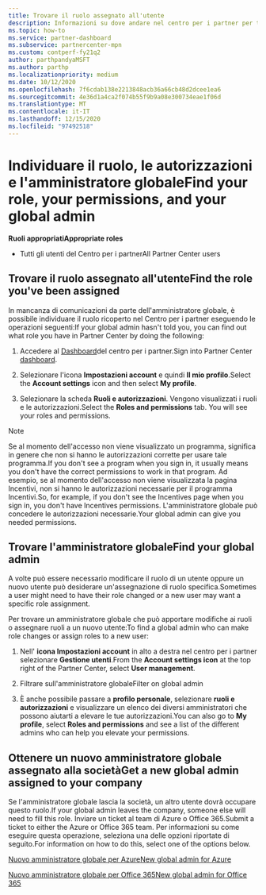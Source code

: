 ```yaml
---
title: Trovare il ruolo assegnato all'utente
description: Informazioni su dove andare nel centro per i partner per trovare il ruolo assegnato, le autorizzazioni e l'amministratore globale.
ms.topic: how-to
ms.service: partner-dashboard
ms.subservice: partnercenter-mpn
ms.custom: contperf-fy21q2
author: parthpandyaMSFT
ms.author: parthp
ms.localizationpriority: medium
ms.date: 10/12/2020
ms.openlocfilehash: 7f6cdab138e2213848acb36a66cb48d2dcee1ea6
ms.sourcegitcommit: 4e36d1a4ca2f074b55f9b9a08e300734eae1f06d
ms.translationtype: MT
ms.contentlocale: it-IT
ms.lasthandoff: 12/15/2020
ms.locfileid: "97492518"
---
```

# <a name="find-your-role-your-permissions-and-your-global-admin"></a><span data-ttu-id="af9db-103">Individuare il ruolo, le autorizzazioni e l'amministratore globale</span><span class="sxs-lookup"><span data-stu-id="af9db-103">Find your role, your permissions, and your global admin</span></span>


<span data-ttu-id="af9db-104">**Ruoli appropriati**</span><span class="sxs-lookup"><span data-stu-id="af9db-104">**Appropriate roles**</span></span>

- <span data-ttu-id="af9db-105">Tutti gli utenti del Centro per i partner</span><span class="sxs-lookup"><span data-stu-id="af9db-105">All Partner Center users</span></span>

## <a name="find-the-role-youve-been-assigned"></a><span data-ttu-id="af9db-106">Trovare il ruolo assegnato all'utente</span><span class="sxs-lookup"><span data-stu-id="af9db-106">Find the role you've been assigned</span></span>

<span data-ttu-id="af9db-107">In mancanza di comunicazioni da parte dell'amministratore globale, è possibile individuare il ruolo ricoperto nel Centro per i partner eseguendo le operazioni seguenti:</span><span class="sxs-lookup"><span data-stu-id="af9db-107">If your global admin hasn't told you, you can find out what role you have in Partner Center by doing the following:</span></span>

1. <span data-ttu-id="af9db-108">Accedere al [Dashboard](https://partner.microsoft.com/dashboard/home)del centro per i partner.</span><span class="sxs-lookup"><span data-stu-id="af9db-108">Sign into Partner Center [dashboard](https://partner.microsoft.com/dashboard/home).</span></span>

1. <span data-ttu-id="af9db-109">Selezionare l'icona **Impostazioni account** e quindi **Il mio profilo**.</span><span class="sxs-lookup"><span data-stu-id="af9db-109">Select the **Account settings** icon and then select **My profile**.</span></span>
 
1. <span data-ttu-id="af9db-110">Selezionare la scheda **Ruoli e autorizzazioni**. Vengono visualizzati i ruoli e le autorizzazioni.</span><span class="sxs-lookup"><span data-stu-id="af9db-110">Select the **Roles and permissions** tab. You will see your roles and permissions.</span></span>
 
>[!Note]
><span data-ttu-id="af9db-111">Se al momento dell'accesso non viene visualizzato un programma, significa in genere che non si hanno le autorizzazioni corrette per usare tale programma.</span><span class="sxs-lookup"><span data-stu-id="af9db-111">If you don't see a program when you sign in, it usually means you don't have the correct permissions to work in that program.</span></span> <span data-ttu-id="af9db-112">Ad esempio, se al momento dell'accesso non viene visualizzata la pagina Incentivi, non si hanno le autorizzazioni necessarie per il programma Incentivi.</span><span class="sxs-lookup"><span data-stu-id="af9db-112">So, for example, if you don't see the Incentives page when you sign in, you don't have Incentives permissions.</span></span> <span data-ttu-id="af9db-113">L'amministratore globale può concedere le autorizzazioni necessarie.</span><span class="sxs-lookup"><span data-stu-id="af9db-113">Your global admin can give you needed permissions.</span></span>

## <a name="find-your-global-admin"></a><span data-ttu-id="af9db-114">Trovare l'amministratore globale</span><span class="sxs-lookup"><span data-stu-id="af9db-114">Find your global admin</span></span>

<span data-ttu-id="af9db-115">A volte può essere necessario modificare il ruolo di un utente oppure un nuovo utente può desiderare un'assegnazione di ruolo specifica.</span><span class="sxs-lookup"><span data-stu-id="af9db-115">Sometimes a user might need to have their role changed or a new user may want a specific role assignment.</span></span>

<span data-ttu-id="af9db-116">Per trovare un amministratore globale che può apportare modifiche ai ruoli o assegnare ruoli a un nuovo utente:</span><span class="sxs-lookup"><span data-stu-id="af9db-116">To find a global admin who can make role changes or assign roles to a new user:</span></span> 

1. <span data-ttu-id="af9db-117">Nell' **icona Impostazioni account** in alto a destra nel centro per i partner selezionare **Gestione utenti**.</span><span class="sxs-lookup"><span data-stu-id="af9db-117">From the **Account settings icon** at the top right of the Partner Center, select **User management**.</span></span>

1. <span data-ttu-id="af9db-118">Filtrare sull'amministratore globale</span><span class="sxs-lookup"><span data-stu-id="af9db-118">Filter on global admin</span></span>

1. <span data-ttu-id="af9db-119">È anche possibile passare a **profilo personale**, selezionare **ruoli e autorizzazioni** e visualizzare un elenco dei diversi amministratori che possono aiutarti a elevare le tue autorizzazioni.</span><span class="sxs-lookup"><span data-stu-id="af9db-119">You can also go to **My profile**, select **Roles and permissions** and see a list of the different admins who can help you elevate your permissions.</span></span> 


## <a name="get-a-new-global-admin-assigned-to-your-company"></a><span data-ttu-id="af9db-120">Ottenere un nuovo amministratore globale assegnato alla società</span><span class="sxs-lookup"><span data-stu-id="af9db-120">Get a new global admin assigned to your company</span></span>

<span data-ttu-id="af9db-121">Se l'amministratore globale lascia la società, un altro utente dovrà occupare questo ruolo.</span><span class="sxs-lookup"><span data-stu-id="af9db-121">If your global admin leaves the company, someone else will need to fill this role.</span></span> <span data-ttu-id="af9db-122">Inviare un ticket al team di Azure o Office 365.</span><span class="sxs-lookup"><span data-stu-id="af9db-122">Submit a ticket to either the Azure or Office 365 team.</span></span> <span data-ttu-id="af9db-123">Per informazioni su come eseguire questa operazione, seleziona una delle opzioni riportate di seguito.</span><span class="sxs-lookup"><span data-stu-id="af9db-123">For information on how to do this, select one of the options below.</span></span>

[<span data-ttu-id="af9db-124">Nuovo amministratore globale per Azure</span><span class="sxs-lookup"><span data-stu-id="af9db-124">New global admin for Azure</span></span>](https://support.microsoft.com/help/4505981/what-to-do-if-the-only-admin-for-your-mpn-program-has-left-the-company)

[<span data-ttu-id="af9db-125">Nuovo amministratore globale per Office 365</span><span class="sxs-lookup"><span data-stu-id="af9db-125">New global admin for Office 365</span></span>](https://admin.microsoft.com/)

